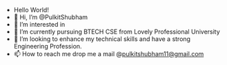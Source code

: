 - Hello World!
- 👋 Hi, I’m @PulkitShubham
- 👀 I’m interested in 
- 🌱 I’m currently pursuing BTECH CSE from Lovely Professional University
- 💞️ I’m looking to enhance my technical skills and have a strong Engineering Profession.
- 📫 How to reach me drop me a mail @pulkitshubham11@gmail.com

<!---
PulkitShubham/PulkitShubham is a ✨ special ✨ repository because its `README.md` (this file) appears on your GitHub profile.
You can click the Preview link to take a look at your changes.
--->
